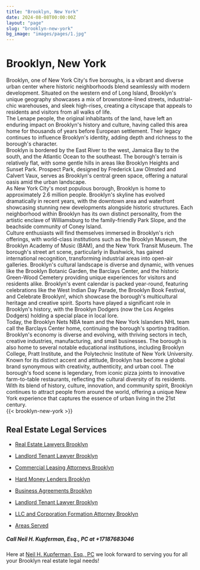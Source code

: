 ```yaml
---
title: "Brooklyn, New York"
date: 2024-08-08T00:00:00Z
layout: "page"
slug: "brooklyn-new-york"
bg_image: "images/pages/1.jpg"
---
```


# Brooklyn, New York

Brooklyn, one of New York City's five boroughs, is a vibrant and diverse urban center where historic neighborhoods blend seamlessly with modern development. Situated on the western end of Long Island, Brooklyn's unique geography showcases a mix of brownstone-lined streets, industrial-chic warehouses, and sleek high-rises, creating a cityscape that appeals to residents and visitors from all walks of life. 
<br>
The Lenape people, the original inhabitants of the land, have left an enduring impact on Brooklyn's history and culture, having called this area home for thousands of years before European settlement. Their legacy continues to influence Brooklyn's identity, adding depth and richness to the borough's character. 
<br>
Brooklyn is bordered by the East River to the west, Jamaica Bay to the south, and the Atlantic Ocean to the southeast. The borough's terrain is relatively flat, with some gentle hills in areas like Brooklyn Heights and Sunset Park. Prospect Park, designed by Frederick Law Olmsted and Calvert Vaux, serves as Brooklyn's central green space, offering a natural oasis amid the urban landscape. 
<br>
As New York City's most populous borough, Brooklyn is home to approximately 2.6 million people. Brooklyn's skyline has evolved dramatically in recent years, with the downtown area and waterfront showcasing stunning new developments alongside historic structures. Each neighborhood within Brooklyn has its own distinct personality, from the artistic enclave of Williamsburg to the family-friendly Park Slope, and the beachside community of Coney Island. 
<br>
Culture enthusiasts will find themselves immersed in Brooklyn's rich offerings, with world-class institutions such as the Brooklyn Museum, the Brooklyn Academy of Music (BAM), and the New York Transit Museum. The borough's street art scene, particularly in Bushwick, has gained international recognition, transforming industrial areas into open-air galleries. Brooklyn's cultural landscape is diverse and dynamic, with venues like the Brooklyn Botanic Garden, the Barclays Center, and the historic Green-Wood Cemetery providing unique experiences for visitors and residents alike. Brooklyn's event calendar is packed year-round, featuring celebrations like the West Indian Day Parade, the Brooklyn Book Festival, and Celebrate Brooklyn!, which showcase the borough's multicultural heritage and creative spirit. Sports have played a significant role in Brooklyn's history, with the Brooklyn Dodgers (now the Los Angeles Dodgers) holding a special place in local lore. 
<br>
Today, the Brooklyn Nets NBA team and the New York Islanders NHL team call the Barclays Center home, continuing the borough's sporting tradition. Brooklyn's economy is diverse and evolving, with thriving sectors in tech, creative industries, manufacturing, and small businesses. The borough is also home to several notable educational institutions, including Brooklyn College, Pratt Institute, and the Polytechnic Institute of New York University. Known for its distinct accent and attitude, Brooklyn has become a global brand synonymous with creativity, authenticity, and urban cool. The borough's food scene is legendary, from iconic pizza joints to innovative farm-to-table restaurants, reflecting the cultural diversity of its residents. With its blend of history, culture, innovation, and community spirit, Brooklyn continues to attract people from around the world, offering a unique New York experience that captures the essence of urban living in the 21st century.
<br>
{{< brooklyn-new-york >}}

## **Real Estate Legal Services**

- [Real Estate Lawyers Brooklyn](https://nhklaw.com/real-estate-lawyer/)
- [Landlord Tenant Lawyer Brooklyn](https://nhklaw.com/landlord-tenant-lawyer/)
- [Commercial Leasing Attorneys Brooklyn](https://nhklaw.com/commercial-leasing/)
- [Hard Money Lenders Brooklyn](https://nhklaw.com/hard-money-lenders/)
- [Business Agreements Brooklyn](https://nhklaw.com/business-agreements/)
- [Landlord Tenant Lawyer Brooklyn](https://nhklaw.com/landlord-tenant-lawyer/)
- [LLC and Corporation Formation Attorney Brooklyn](https://nhklaw.com/llc-and-corporation-formation-attorney/)


- [Areas Served](/area-served/)

##### **Call Neil H. Kupferman, Esq., PC at +17187683046**

Here at [Neil H. Kupferman, Esq., PC](/) we look forward to serving you for all your Brooklyn real estate legal needs!